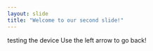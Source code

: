 ```yaml
---
layout: slide
title: "Welcome to our second slide!"
---
```

testing the device
Use the left arrow to go back!
